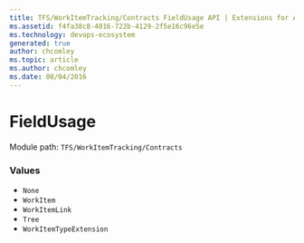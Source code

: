 ```yaml
---
title: TFS/WorkItemTracking/Contracts FieldUsage API | Extensions for Azure DevOps Services
ms.assetid: f4fa38c8-4016-722b-4129-2f5e16c96e5e
ms.technology: devops-ecosystem
generated: true
author: chcomley
ms.topic: article
ms.author: chcomley
ms.date: 08/04/2016
---
```


# FieldUsage

Module path: `TFS/WorkItemTracking/Contracts`

### Values

* `None` 
* `WorkItem` 
* `WorkItemLink` 
* `Tree` 
* `WorkItemTypeExtension` 
